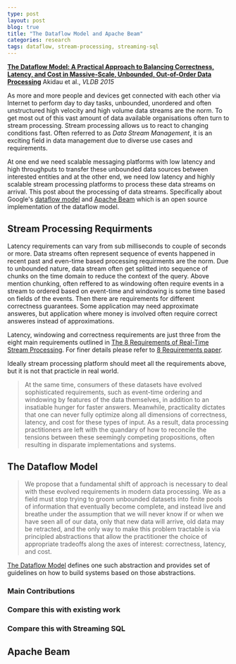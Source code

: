 ```yaml
---
type: post
layout: post
blog: true
title: "The Dataflow Model and Apache Beam"
categories: research
tags: dataflow, stream-processing, streaming-sql
---
```


**[The Dataflow Model: A Practical Approach to Balancing Correctness, Latency, and Cost in Massive-Scale, Unbounded, Out-of-Order Data Processing](http://www.vldb.org/pvldb/vol8/p1792-Akidau.pdf)** Akidau et al., *VLDB 2015* 

As more and more people and devices get connected with each other via Internet to perform day to day tasks, unbounded, unordered and often unstructured high velocity and high volume data streams are the norm. To get most out of this vast amount of data available organisations often turn to stream processing. Stream processing allows us to react to changing conditions fast. Often referred to as *Data Stream Management*, it is an exciting field in data management due to diverse use cases and requirements. 

At one end we need scalable messaging platforms with low latency and high throughputs to transfer these unbounded data sources between interested entities and at the other end, we need low latency and highly scalable stream processing platforms to process these data streams on arrival. This post about the processing of data streams. Specifically about Google's [dataflow model](http://www.vldb.org/pvldb/vol8/p1792-Akidau.pdf) and [Apache Beam](http://beam.incubator.apache.org) which is an open source implementation of the dataflow model.

## Stream Processing Requirments

Latency requirements can vary from sub milliseconds to couple of seconds or more. Data streams often represent sequence of events happened in recent past and even-time based processing requirments are the norm. Due to unbounded nature, data stream often get splitted into sequence of chunks on the time domain to reduce the context of the query. Above mention chunking, often reffered to as windowing often require events in a stream to ordered based on event-time and windowing is some time based on fields of the events. Then there are requirements for different correctness guarantees. Some application may need approximate answeres, but application where money is involved often require correct answeres instead of approximations. 

Latency, windowing and correctness requirements are just three from the eight main requirements outlined in [The 8 Requirements of Real-Time Stream Processing](http://cs.brown.edu/~ugur/8rulesSigRec.pdf). For finer details please refer to [8 Requirements paper](http://cs.brown.edu/~ugur/8rulesSigRec.pdf).

Ideally stream processing platform should meet all the requirements above, but it is not that practicle in real world.

> At the same time, consumers of these datasets have evolved sophisticated requirements, such as event-time ordering and windowing by features of the data themselves, in addition to an insatiable hunger for faster answers. Meanwhile, practicality dictates that one can never fully optimize along all dimensions of correctness, latency, and cost for these types of input. As a result, data processing practitioners are left with the quandary of how to reconcile the tensions between these seemingly competing propositions, often resulting in disparate implementations and systems.

## The Dataflow Model

> We propose that a fundamental shift of approach is necessary to deal with these evolved requirements in modern data processing. We as a field must stop trying to groom unbounded datasets into finite pools of information that eventually become complete, and instead live and breathe under the assumption that we will never know if or when we have seen all of our data, only that new data will arrive, old data may be retracted, and the only way to make this problem tractable is via principled abstractions that allow the practitioner the choice of appropriate tradeoffs along the axes of interest: correctness, latency, and cost.

[The Dataflow Model](http://www.vldb.org/pvldb/vol8/p1792-Akidau.pdf) defines one such abstraction and provides set of guidelines on how to build systems based on those abstractions.

### Main Contributions

### Compare this with existing work

### Compare this with Streaming SQL

## Apache Beam